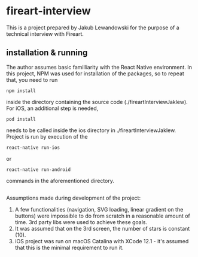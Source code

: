 # fireart-interview
This is a project prepared by Jakub Lewandowski for the purpose of a technical interview with Fireart.
## installation & running
The author assumes basic familliarity with the React Native environment. In this project, NPM was used for installation of the packages, so to repeat that, you need to run 
```
npm install
```
inside the directory containing the source code (./fireartInterviewJaklew). For iOS, an additional step is needed,
```
pod install
```
needs to be called inside the ios directory in ./fireartInterviewJaklew. Project is run by execution of the
```
react-native run-ios
```
or
```
react-native run-android
```
commands in the aforementioned directory.

##
Assumptions made during development of the project:
1. A few functionalities (navigation, SVG loading, linear gradient on the buttons) were impossible to do from scratch in a reasonable amount of time. 3rd party libs were used to achieve these goals.
2. It was assumed that on the 3rd screen, the number of stars is constant (10).
3. iOS project was run on macOS Catalina with XCode 12.1 - it's assumed that this is the minimal requirement to run it.
